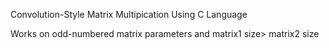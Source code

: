 Convolution-Style Matrix Multipication Using C Language

Works on odd-numbered matrix parameters and matrix1 size> matrix2 size
